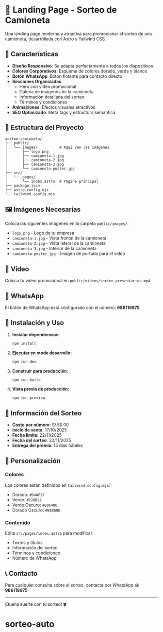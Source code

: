 # 🚗 Landing Page - Sorteo de Camioneta

Una landing page moderna y atractiva para promocionar el sorteo de una camioneta, desarrollada con Astro y Tailwind CSS.

## 🎨 Características

- **Diseño Responsivo**: Se adapta perfectamente a todos los dispositivos
- **Colores Corporativos**: Esquema de colores dorado, verde y blanco
- **Botón WhatsApp**: Botón flotante para contacto directo
- **Secciones Organizadas**: 
  - Hero con video promocional
  - Galería de imágenes de la camioneta
  - Información detallada del sorteo
  - Términos y condiciones
- **Animaciones**: Efectos visuales atractivos
- **SEO Optimizado**: Meta tags y estructura semántica

## 📁 Estructura del Proyecto

```
sorteo-camioneta/
├── public/
│   └── images/          # Aquí van las imágenes
│       ├── logo.png
│       ├── camioneta-1.jpg
│       ├── camioneta-2.jpg
│       ├── camioneta-3.jpg
│       └── camioneta-poster.jpg
├── src/
│   └── pages/
│       └── index.astro  # Página principal
├── package.json
├── astro.config.mjs
└── tailwind.config.mjs
```

## 🖼️ Imágenes Necesarias

Coloca las siguientes imágenes en la carpeta `public/images/`:

- `logo.png` - Logo de tu empresa
- `camioneta-1.jpg` - Vista frontal de la camioneta
- `camioneta-2.jpg` - Vista lateral de la camioneta  
- `camioneta-3.jpg` - Interior de la camioneta
- `camioneta-poster.jpg` - Imagen de portada para el video

## 🎥 Video

Coloca tu video promocional en `public/videos/sorteo-presentacion.mp4`

## 📱 WhatsApp

El botón de WhatsApp está configurado con el número: **986119975**

## 🚀 Instalación y Uso

1. **Instalar dependencias:**
   ```bash
   npm install
   ```

2. **Ejecutar en modo desarrollo:**
   ```bash
   npm run dev
   ```

3. **Construir para producción:**
   ```bash
   npm run build
   ```

4. **Vista previa de producción:**
   ```bash
   npm run preview
   ```

## 🎯 Información del Sorteo

- **Costo por número**: S/.50.00
- **Inicio de venta**: 17/10/2025
- **Fecha límite**: 22/11/2025
- **Fecha del sorteo**: 22/11/2025
- **Entrega del premio**: 15 días hábiles

## 🎨 Personalización

### Colores
Los colores están definidos en `tailwind.config.mjs`:
- Dorado: `#D4AF37`
- Verde: `#228B22`
- Verde Oscuro: `#006400`
- Dorado Oscuro: `#B8860B`

### Contenido
Edita `src/pages/index.astro` para modificar:
- Textos y títulos
- Información del sorteo
- Términos y condiciones
- Número de WhatsApp

## 📞 Contacto

Para cualquier consulta sobre el sorteo, contacta por WhatsApp al: **986119975**

---

¡Buena suerte con tu sorteo! 🍀

# sorteo-auto
